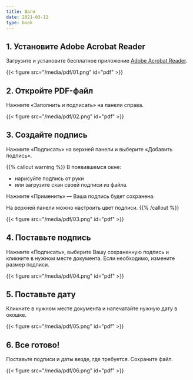 ```yaml
---
title: Шаги
date: 2021-03-12
type: book
---
```


## 1. Установите Adobe Acrobat Reader

Загрузите и установите бесплатное приложение [Adobe Acrobat Reader](https://get.adobe.com/ru/reader/).

{{< figure src="/media/pdf/01.png" id="pdf" >}}


## 2. Откройте PDF-файл

Нажмите «Заполнить и подписать» на панели справа.

{{< figure src="/media/pdf/02.png" id="pdf" >}}

## 3. Создайте подпись

Нажмите «Подписать» на верхней панели и выберите «Добавить подпись».

{{% callout warning %}}
В появившемся окне:

+ нарисуйте подпись от руки
+ или загрузите скан своей подписи из файла.

Нажмите «Применить» — Ваша подпись будет сохранена. 

На верхней панели можно настроить цвет подписи.
{{% /callout %}}


{{< figure src="/media/pdf/03.png" id="pdf" >}}

## 4. Поставьте подпись

Нажмите «Подписать», выберите Вашу сохраненную подпись и кликните в нужном месте документа. Если необходимо, измените размер подписи.

{{< figure src="/media/pdf/04.png" id="pdf" >}}


## 5. Поставьте дату

Кликните в нужном месте документа и напечатайте нужную дату в окошке.

{{< figure src="/media/pdf/05.png" id="pdf" >}}

## 6. Все готово!

Поставьте подписи и даты везде, где требуется. Сохраните файл.

{{< figure src="/media/pdf/06.png" id="pdf" >}}
